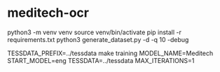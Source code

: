 # meditech-ocr


python3 -m venv venv
source venv/bin/activate
pip install -r requirements.txt
python3 generate_dataset.py -d -q 10 -debug



TESSDATA_PREFIX=../tessdata make training MODEL_NAME=Meditech START_MODEL=eng TESSDATA=../tessdata MAX_ITERATIONS=1